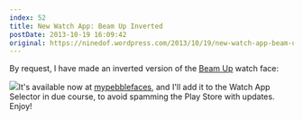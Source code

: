```yaml
---
index: 52
title: New Watch App: Beam Up Inverted
postDate: 2013-10-19 16:09:42
original: https://ninedof.wordpress.com/2013/10/19/new-watch-app-beam-up-inverted/
---
```


By request, I have made an inverted version of the [Beam Up](http://www.mypebblefaces.com/apps/3905/6741/) watch face:

![](http://ninedof.files.wordpress.com/2013/10/mockup2.gif)It's available now at [mypebblefaces](http://www.mypebblefaces.com/apps/3905/6741/6746/), and I'll add it to the Watch App Selector in due course, to avoid spamming the Play Store with updates. Enjoy!
